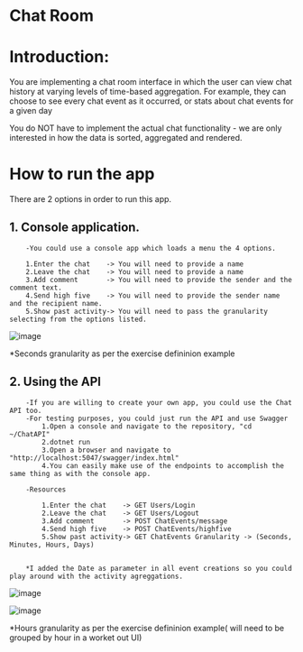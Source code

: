 # Chat Room 

# Introduction:

You are implementing a chat room interface in which the user can view chat history at varying levels of time-based aggregation. For example, they can choose to see every chat event as it occurred, or stats about chat events for a given day

You do NOT have to implement the actual chat functionality - we are only interested in how the data is sorted, aggregated and rendered.

# How to run the app

There are 2 options in order to run this app.

 ## 1. Console application. 
	
		-You could use a console app which loads a menu the 4 options.
		
		1.Enter the chat 	-> You will need to provide a name
		2.Leave the chat	-> You will need to provide a name
		3.Add comment 		-> You will need to provide the sender and the comment text.
		4.Send high five 	-> You will need to provide the sender name and the recipient name.
		5.Show past activity-> You will need to pass the granularity selecting from the options listed.

![image](https://user-images.githubusercontent.com/99485965/212759010-bfff4ada-d6a8-4f25-9446-e1830f29934f.png)

*Seconds granularity as per the exercise defininion example
		
 ## 2. Using the API
		
		-If you are willing to create your own app, you could use the Chat API too.
		-For testing purposes, you could just run the API and use Swagger
			1.Open a console and navigate to the repository, "cd ~/ChatAPI"
			2.dotnet run 
			3.Open a browser and navigate to "http://localhost:5047/swagger/index.html"
			4.You can easily make use of the endpoints to accomplish the same thing as with the console app.
			
		-Resources
		
			1.Enter the chat 	-> GET Users/Login
			2.Leave the chat	-> GET Users/Logout
			3.Add comment 		-> POST ChatEvents/message
			4.Send high five 	-> POST ChatEvents/highfive
			5.Show past activity-> GET ChatEvents Granularity -> (Seconds, Minutes, Hours, Days)
 
		
		*I added the Date as parameter in all event creations so you could play around with the activity agreggations.
		
		
![image](https://user-images.githubusercontent.com/99485965/212758424-df315015-6a57-495c-9177-864198dac45e.png)

![image](https://user-images.githubusercontent.com/99485965/212766338-79c2eb10-33cf-4173-8e24-d4267c530263.png)

*Hours granularity as per the exercise defininion example( will need to be grouped by hour in a worket out UI)
		
		

